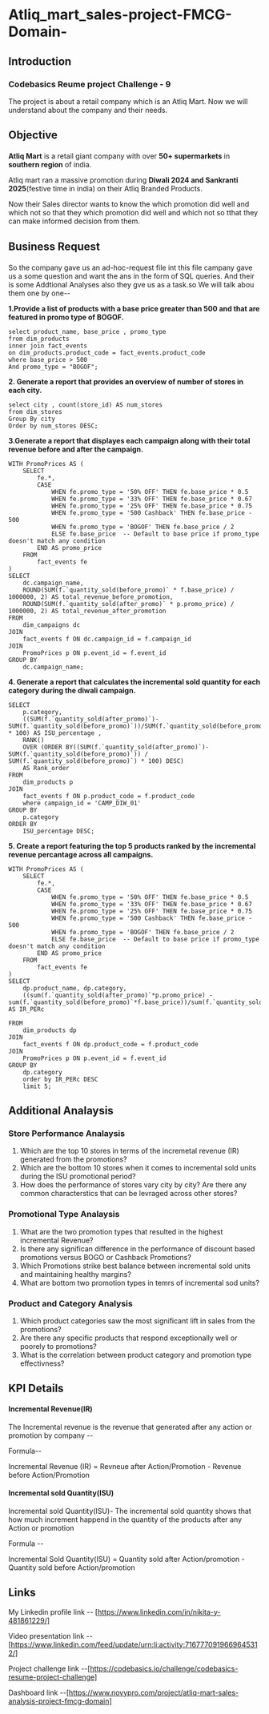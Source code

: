 # Atliq_mart_sales-project-FMCG-Domain-

## Introduction </p>
### Codebasics Reume project Challenge - 9 </p>
The project is about a retail company which is an Atliq Mart. Now we will understand about the company and their needs.</p>

## Objective </p>
**Atliq Mart** is a retail giant company with over **50+ supermarkets** in **southern region** of india.</p> Atliq mart ran a massive promotion during **Diwali 2024 and Sankranti 2025**(festive time in india) on their Atliq Branded Products.</p> Now their Sales director wants to know the which promotion did well and which not so that they which promotion did well and which not so tthat they can make informed decision from them.

## Business Request </p>
So the company gave us an ad-hoc-request file int this file campany gave us a some question and want the ans in the form of SQL queries. And their is some Addtional Analyses also they gve us as a task.so We will talk abou them one by one--</p>


**1.Provide a list of products with a base price greater than 500 and that are featured in promo type of BOGOF.**
```
select product_name, base_price , promo_type
from dim_products
inner join fact_events
on dim_products.product_code = fact_events.product_code 
where base_price > 500 
And promo_type = "BOGOF";

```
**2. Generate a report that provides an overview of number of stores in each city.**
```
select city , count(store_id) AS num_stores
from dim_stores
Group By city
Order by num_stores DESC;
```
**3.Generate a report that displayes each campaign along with their total revenue before and after the campaign.**
```
WITH PromoPrices AS (
    SELECT
        fe.*,
        CASE
            WHEN fe.promo_type = '50% OFF' THEN fe.base_price * 0.5
            WHEN fe.promo_type = '33% OFF' THEN fe.base_price * 0.67
            WHEN fe.promo_type = '25% OFF' THEN fe.base_price * 0.75
            WHEN fe.promo_type = '500 Cashback' THEN fe.base_price - 500
            WHEN fe.promo_type = 'BOGOF' THEN fe.base_price / 2
            ELSE fe.base_price  -- Default to base price if promo_type doesn't match any condition
        END AS promo_price
    FROM
        fact_events fe
)
SELECT
    dc.campaign_name,
    ROUND(SUM(f.`quantity_sold(before_promo)` * f.base_price) / 1000000, 2) AS total_revenue_before_promotion,
    ROUND(SUM(f.`quantity_sold(after_promo)` * p.promo_price) / 1000000, 2) AS total_revenue_after_promotion
FROM
    dim_campaigns dc
JOIN
    fact_events f ON dc.campaign_id = f.campaign_id
JOIN
    PromoPrices p ON p.event_id = f.event_id
GROUP BY
    dc.campaign_name;
```
**4. Generate a report that calculates the incremental sold quantity for each category during the diwali campaign.**
```
SELECT
    p.category,
    ((SUM(f.`quantity_sold(after_promo)`)-SUM(f.`quantity_sold(before_promo)`))/SUM(f.`quantity_sold(before_promo)`) * 100) AS ISU_percentage ,
    RANK() 
    OVER (ORDER BY((SUM(f.`quantity_sold(after_promo)`)-SUM(f.`quantity_sold(before_promo)`)) / SUM(f.`quantity_sold(before_promo)`) * 100) DESC) 
    AS Rank_order
FROM
    dim_products p
JOIN
    fact_events f ON p.product_code = f.product_code
    where campaign_id = 'CAMP_DIW_01'
GROUP BY
    p.category
ORDER BY
    ISU_percentage DESC;
```
**5. Create a report featuring the top 5 products ranked by the incremental revenue percantage across all campaigns.**
```
WITH PromoPrices AS (
    SELECT
        fe.*,
        CASE
            WHEN fe.promo_type = '50% OFF' THEN fe.base_price * 0.5
            WHEN fe.promo_type = '33% OFF' THEN fe.base_price * 0.67
            WHEN fe.promo_type = '25% OFF' THEN fe.base_price * 0.75
            WHEN fe.promo_type = '500 Cashback' THEN fe.base_price - 500
            WHEN fe.promo_type = 'BOGOF' THEN fe.base_price / 2
            ELSE fe.base_price  -- Default to base price if promo_type doesn't match any condition
        END AS promo_price
    FROM
        fact_events fe
)
SELECT
    dp.product_name, dp.category,
    ((sum(f.`quantity_sold(after_promo)`*p.promo_price) - sum(f.`quantity_sold(before_promo)`*f.base_price))/sum(f.`quantity_sold(before_promo)`*f.base_price)*100) AS IR_PERc
    
FROM
    dim_products dp
JOIN
    fact_events f ON dp.product_code = f.product_code
JOIN
    PromoPrices p ON p.event_id = f.event_id
GROUP BY
    dp.category
    order by IR_PERc DESC
    limit 5;
```

## Additional Analaysis</p> 

### Store Performance Analaysis</p>
 1. Which are the top 10 stores in terms of the incremetal revenue (IR) generated from the promotions?
 2. Which are the bottom 10 stores when it comes to incremental sold units during the ISU promotional period?
 3. How does the performance of stores vary city by city? Are there any common characterstics that can be levraged across other stores?

### Promotional Type Analaysis
1. What are the two promotion types that resulted in the highest incremental Revenue?
2. Is there any significan difference in the performance of discount based promotions versus BOGO or Cashback Promotions?
3. Which Promotions strike best balance between incremental sold units and maintaining healthy margins?
4. What are bottom two promotion types in temrs of incremental sod units?

### Product and Category Analysis 
1. Which product categories saw the most significant lift in sales from the promotions?
2. Are there any specific products that respond exceptionally well or poorely to promotions?
3. What is the correlation between product category and promotion type effectivness?

## KPI Details 

 #### Incremental Revenue(IR)  
 The Incremental revenue is the revenue that generated after any action or promotion by company --</p>
 Formula-- </p>
 Incremental Revenue (IR) = Revneue after Action/Promotion - Revenue before Action/Promotion</p>

#### Incremental sold Quantity(ISU)</p>
Incremental sold Quantity(ISU)- The incremental sold quantity shows that how much increment happend in the quantity of the products after any Action or promotion </p>
Formula -- </p>
Incremental Sold Quantity(ISU) = Quantity sold after Action/promotion - Quantity sold before Action/promotion</p>

## Links 
My Linkedin profile link -- [https://www.linkedin.com/in/nikita-y-481861229/]</p>
Video presentation link --[https://www.linkedin.com/feed/update/urn:li:activity:7167770919669645312/]</p>
Project challenge link --[https://codebasics.io/challenge/codebasics-resume-project-challenge]</p>
Dashboard link --[https://www.novypro.com/project/atliq-mart-sales-analysis-project-fmcg-domain]</p>



